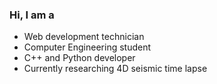 
### Hi, I am a

- Web development technician 
- Computer Engineering student
- C++ and Python developer
- Currently researching 4D seismic time lapse
